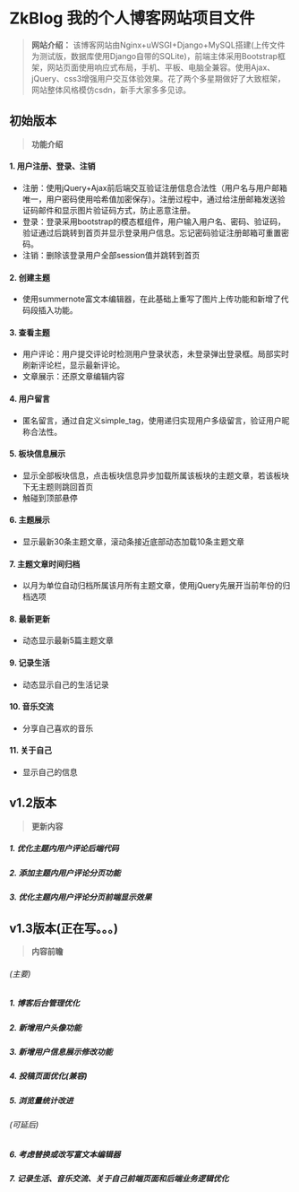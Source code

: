 # ZkBlog 我的个人博客网站项目文件
>**网站介绍：** 该博客网站由Nginx+uWSGI+Django+MySQL搭建(上传文件为测试版，数据库使用Django自带的SQLite)，前端主体采用Bootstrap框架，网站页面使用响应式布局，手机、平板、电脑全兼容。使用Ajax、jQuery、css3增强用户交互体验效果。花了两个多星期做好了大致框架，网站整体风格模仿csdn，新手大家多多见谅。
## 初始版本
>**功能介绍**
#### 1. 用户注册、登录、注销
* 注册：使用jQuery+Ajax前后端交互验证注册信息合法性（用户名与用户邮箱唯一，用户密码使用哈希值加密保存）。注册过程中，通过给注册邮箱发送验证码邮件和显示图片验证码方式，防止恶意注册。
* 登录：登录采用bootstrap的模态框组件，用户输入用户名、密码、验证码，验证通过后跳转到首页并显示登录用户信息。忘记密码验证注册邮箱可重置密码。
* 注销：删除该登录用户全部session值并跳转到首页
#### 2. 创建主题
* 使用summernote富文本编辑器，在此基础上重写了图片上传功能和新增了代码段插入功能。
#### 3. 查看主题
* 用户评论：用户提交评论时检测用户登录状态，未登录弹出登录框。局部实时刷新评论栏，显示最新评论。
* 文章展示：还原文章编辑内容
#### 4. 用户留言
* 匿名留言，通过自定义simple_tag，使用递归实现用户多级留言，验证用户昵称合法性。
#### 5. 板块信息展示
* 显示全部板块信息，点击板块信息异步加载所属该板块的主题文章，若该板块下无主题则跳回首页
* 触碰到顶部悬停
#### 6. 主题展示
* 显示最新30条主题文章，滚动条接近底部动态加载10条主题文章
#### 7. 主题文章时间归档
* 以月为单位自动归档所属该月所有主题文章，使用jQuery先展开当前年份的归档选项
#### 8. 最新更新
* 动态显示最新5篇主题文章
#### 9. 记录生活
* 动态显示自己的生活记录
#### 10. 音乐交流
* 分享自己喜欢的音乐
#### 11. 关于自己
* 显示自己的信息

## v1.2版本
>**更新内容**
##### 1. 优化主题内用户评论后端代码
##### 2. 添加主题内用户评论分页功能
##### 3. 优化主题内用户评论分页前端显示效果

## v1.3版本(正在写。。。)
>**内容前瞻**
###### (主要)
##### 1. 博客后台管理优化
##### 2. 新增用户头像功能
##### 3. 新增用户信息展示修改功能
##### 4. 投稿页面优化(兼容)
##### 5. 浏览量统计改进
###### (可延后)
##### 6. 考虑替换或改写富文本编辑器
##### 7. 记录生活、音乐交流、关于自己前端页面和后端业务逻辑优化

